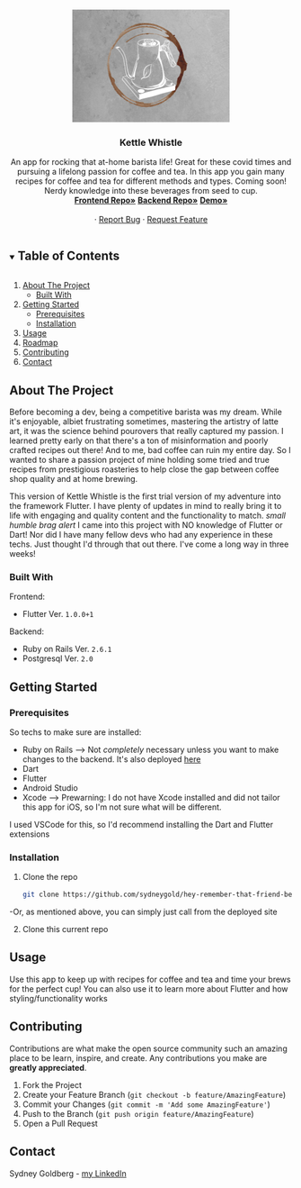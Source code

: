 
<!-- PROJECT LOGO -->
<br />
<p align="center">
  <a href="https://github.com/github_username/repo_name">
     <img src="./images/concrete.png" alt="Logo" width="280" height="200">
  </a>

  <h3 align="center">Kettle Whistle</h3>

  <p align="center">
    An app for rocking that at-home barista life! Great for these covid times and pursuing a lifelong passion for coffee and tea. In this app you gain many recipes for coffee and tea for different methods and types. Coming soon! Nerdy knowledge into these beverages from seed to cup. 
    <br />
     <a href="https://github.com/sydneygold/kettle_whistle_fe"><strong>Frontend Repo»</strong></a>
     <a href="https://github.com/sydneygold/kettle-whistle-be"><strong>Backend Repo»</strong></a>
     <a href="https://www.loom.com/share/f976afe141ea46c2b587462899f9a5bf"><strong>Demo»</strong></a>
    <br />
    <br />
    ·
    <a href="https://github.com/sydneygold/issues">Report Bug</a>
    ·
    <a href="https://github.com/sydneygold/issues">Request Feature</a>
  </p>
</p>



<!-- TABLE OF CONTENTS -->
<details open="open">
  <summary><h2 style="display: inline-block">Table of Contents</h2></summary>
  <ol>
    <li>
      <a href="#about-the-project">About The Project</a>
      <ul>
        <li><a href="#built-with">Built With</a></li>
      </ul>
    </li>
    <li>
      <a href="#getting-started">Getting Started</a>
      <ul>
        <li><a href="#prerequisites">Prerequisites</a></li>
        <li><a href="#installation">Installation</a></li>
      </ul>
    </li>
    <li><a href="#usage">Usage</a></li>
    <li><a href="#roadmap">Roadmap</a></li>
    <li><a href="#contributing">Contributing</a></li>
    <li><a href="#contact">Contact</a></li>
  </ol>
</details>



<!-- ABOUT THE PROJECT -->
## About The Project

<p> Before becoming a dev, being a competitive barista was my dream. While it's enjoyable, albiet frustrating sometimes, mastering the artistry of latte art, it was the science behind pourovers that really captured my passion. I learned pretty early on that there's a ton of misinformation and poorly crafted recipes out there! And to me, bad coffee can ruin my entire day. So I wanted to share a passion project of mine holding some tried and true recipes from prestigious roasteries to help close the gap between coffee shop quality and at home brewing. 

This version of Kettle Whistle is the first trial version of my adventure into the framework Flutter. I have plenty of updates in mind to really bring it to life with engaging and quality content and the functionality to match. *small humble brag alert* I came into this project with NO knowledge of Flutter or Dart! Nor did I have many fellow devs who had any experience in these techs. Just thought I'd through that out there. I've come a long way in three weeks!
</p>



### Built With

Frontend:
* Flutter Ver. `1.0.0+1`

Backend: 
* Ruby on Rails Ver. `2.6.1`
* Postgresql Ver. `2.0`



<!-- GETTING STARTED -->
## Getting Started

### Prerequisites
So techs to make sure are installed:
* Ruby on Rails --> Not *completely* necessary unless you want to make changes to the backend. It's also deployed [here](https://kettle-whistle-be.herokuapp.com/coffees)
* Dart
* Flutter
* Android Studio
* Xcode --> Prewarning: I do not have Xcode installed and did not tailor this app for iOS, so I'm not sure what will be different.

I used VSCode for this, so I'd recommend installing the Dart and Flutter extensions


### Installation

1. Clone the repo
   ```sh
   git clone https://github.com/sydneygold/hey-remember-that-friend-be
   ```
  -Or, as mentioned above, you can simply just call from the deployed site
  
 2. Clone this current repo



<!-- USAGE EXAMPLES -->
## Usage

Use this app to keep up with recipes for coffee and tea and time your brews for the perfect cup! You can also use it to learn more about Flutter and how styling/functionality works

<!-- CONTRIBUTING -->
## Contributing

Contributions are what make the open source community such an amazing place to be learn, inspire, and create. Any contributions you make are **greatly appreciated**.

1. Fork the Project
2. Create your Feature Branch (`git checkout -b feature/AmazingFeature`)
3. Commit your Changes (`git commit -m 'Add some AmazingFeature'`)
4. Push to the Branch (`git push origin feature/AmazingFeature`)
5. Open a Pull Request


<!-- CONTACT -->
## Contact

Sydney Goldberg - [my LinkedIn](https://www.linkedin.com/in/sydney-goldberg-32b9751b0/)




<!-- MARKDOWN LINKS & IMAGES -->
<!-- https://www.markdownguide.org/basic-syntax/#reference-style-links -->
[contributors-shield]: https://img.shields.io/github/contributors/github_username/repo.svg?style=for-the-badge
[contributors-url]: https://github.com/github_username/repo/graphs/contributors
[forks-shield]: https://img.shields.io/github/forks/github_username/repo.svg?style=for-the-badge
[forks-url]: https://github.com/github_username/repo/network/members
[stars-shield]: https://img.shields.io/github/stars/github_username/repo.svg?style=for-the-badge
[stars-url]: https://github.com/github_username/repo/stargazers
[issues-shield]: https://img.shields.io/github/issues/github_username/repo.svg?style=for-the-badge
[issues-url]: https://github.com/github_username/repo/issues
[license-shield]: https://img.shields.io/github/license/github_username/repo.svg?style=for-the-badge
[license-url]: https://github.com/github_username/repo/blob/master/LICENSE.txt
[linkedin-shield]: https://img.shields.io/badge/-LinkedIn-black.svg?style=for-the-badge&logo=linkedin&colorB=555
[linkedin-url]: https://linkedin.com/in/github_username
